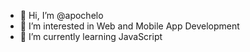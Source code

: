 - 👋 Hi, I’m @apochelo
- 👀 I’m interested in Web and Mobile App Development
- 🌱 I’m currently learning JavaScript

<!---
apochelo/apochelo is a ✨ special ✨ repository because its `README.md` (this file) appears on your GitHub profile.
You can click the Preview link to take a look at your changes.
--->
